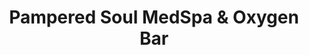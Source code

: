 ---
title: "Pampered Soul MedSpa & Oxygen Bar"
url: /poncha-springs/pampered-soul-medspa-and-oxygen-bar/
shop: beauty
---